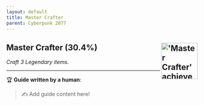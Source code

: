 ```yaml
---
layout: default
title: Master Crafter
parent: Cyberpunk 2077
---
```


## Master Crafter (30.4%) <img align="right" src="https://cdn.cloudflare.steamstatic.com/steamcommunity/public/images/apps/1091500/0b30a85424064ad230d3d0b0101fb2f4c731366d.jpg" alt="'Master Crafter' achievement icon" width="96" height="96">

_Craft 3 Legendary items._

---

:trophy: **Guide written by a human**:

> :writing_hand: Add guide content here!

